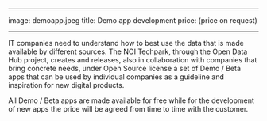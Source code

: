 
---
image: demoapp.jpeg
title: Demo app development
price: (price on request)
<!-- labbonus: true -->
---

IT companies need to understand how to best use the data that is made available by different sources.
The NOI Techpark, through the Open Data Hub project, creates and releases, also in collaboration with companies that bring concrete needs, under Open Source license a set of Demo / Beta apps that can be used by individual companies as a guideline and inspiration for new digital products.

<!-- {{<tag "Required">}}Web interface to be tested.{{</>}} -->
<!--more--> 
All Demo / Beta apps are made available for free while for the development of new apps the price will be agreed from time to time with the customer.